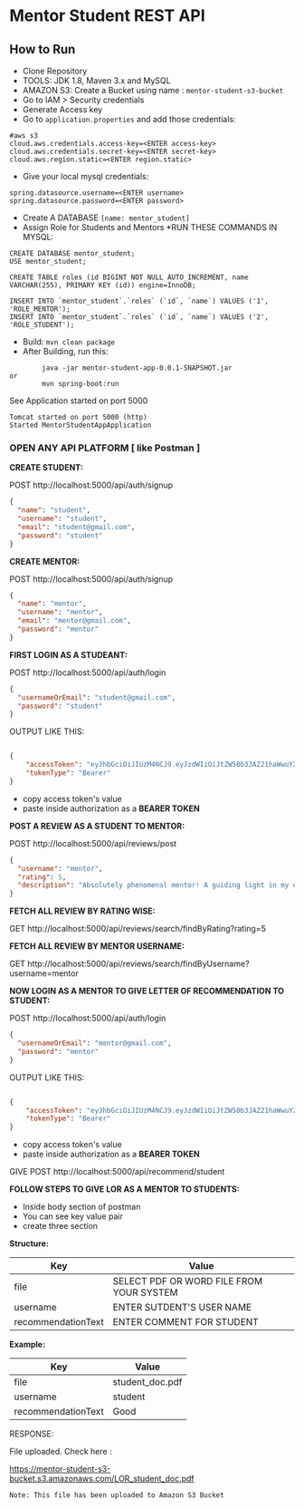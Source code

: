 # Mentor Student REST API


## How to Run

* Clone Repository
* TOOLS: JDK 1.8, Maven 3.x and MySQL
* AMAZON S3: Create a Bucket using name : ``mentor-student-s3-bucket``
* Go to IAM > Security credentials
* Generate Access key
* Go to ``application.properties`` and add those credentials:
```
#aws s3
cloud.aws.credentials.access-key=<ENTER access-key>
cloud.aws.credentials.secret-key=<ENTER secret-key>
cloud.aws.region.static=<ENTER region.static>
```

* Give your local mysql credentials:
```
spring.datasource.username=<ENTER username>
spring.datasource.password=<ENTER password>
```
* Create A DATABASE ```[name: mentor_student]```
* Assign Role for Students and Mentors
*RUN THESE COMMANDS IN MYSQL:
```roomsql
CREATE DATABASE mentor_student;
USE mentor_student;

CREATE TABLE roles (id BIGINT NOT NULL AUTO_INCREMENT, name VARCHAR(255), PRIMARY KEY (id)) engine=InnoDB;

INSERT INTO `mentor_student`.`roles` (`id`, `name`) VALUES ('1', 'ROLE_MENTOR');
INSERT INTO `mentor_student`.`roles` (`id`, `name`) VALUES ('2', 'ROLE_STUDENT');
```

* Build: ```mvn clean package```
* After Building, run this:

```
        java -jar mentor-student-app-0.0.1-SNAPSHOT.jar
or
        mvn spring-boot:run
```
See Application started on port 5000
```
Tomcat started on port 5000 (http) 
Started MentorStudentAppApplication
```


### OPEN ANY API PLATFORM [ like Postman ]


**CREATE STUDENT:**

POST http://localhost:5000/api/auth/signup

```json
{
  "name": "student",
  "username": "student",
  "email": "student@gmail.com",
  "password": "student"
}
```

**CREATE MENTOR:** 

POST http://localhost:5000/api/auth/signup

```json
{
  "name": "mentor",
  "username": "mentor",
  "email": "mentor@gmail.com",
  "password": "mentor"
}
```

**FIRST LOGIN AS A STUDEANT:**

POST http://localhost:5000/api/auth/login

```json
{
  "usernameOrEmail": "student@gmail.com",
  "password": "student"
}
```
OUTPUT LIKE THIS:

```json

{
    "accessToken": "eyJhbGciOiJIUzM4NCJ9.eyJzdWIiOiJtZW50b3JAZ21haWwuY29tIiwiaWF0IjoxNzAxNzgxODEyLCJleHAiOjE3MDIzODY2MTJ9.uRXN_-sFiuYDuBypihN6UF4g6kq4KFHC-pqX9Xu2dkzGeF11hcssslPg0A234CJ1",
    "tokenType": "Bearer"
}
```
* copy access token's value
* paste inside authorization as a **BEARER TOKEN**


**POST A REVIEW AS A STUDENT TO MENTOR:**

POST http://localhost:5000/api/reviews/post

```json
{
  "username": "mentor",
  "rating": 5,
  "description": "Absolutely phenomenal mentor! A guiding light in my educational journey. Their profound knowledge, unwavering support, and strategic insights propelled me to heights I never thought possible. Each session was a transformative experience, leaving me not just well-informed but truly inspired. The epitome of mentorship excellence!"
}
```

**FETCH ALL REVIEW BY RATING WISE:**

GET http://localhost:5000/api/reviews/search/findByRating?rating=5


**FETCH ALL REVIEW BY MENTOR USERNAME:**

GET http://localhost:5000/api/reviews/search/findByUsername?username=mentor





**NOW LOGIN AS A MENTOR TO GIVE LETTER OF RECOMMENDATION TO STUDENT:**

POST http://localhost:5000/api/auth/login

```json
{
  "usernameOrEmail": "mentor@gmail.com",
  "password": "mentor"
}
```
OUTPUT LIKE THIS:

```json

{
    "accessToken": "eyJhbGciOiJIUzM4NCJ9.eyJzdWIiOiJtZW50b3JAZ21haWwuY29tIiwiaWF0IjoxNzAxNzgxODEyLCJleHAiOjE3MDIzODY2MTJ9.uRXN_-sFiuYDuBypihN6UF4g6kq4KFHC-pqX9Xu2dkzGeF11hcssslPg0A234CJ1",
    "tokenType": "Bearer"
}
```
* copy access token's value
* paste inside authorization as a **BEARER TOKEN**

GIVE 
POST http://localhost:5000/api/recommend/student

**FOLLOW STEPS TO GIVE LOR AS A MENTOR TO STUDENTS:** 

* Inside body section of postman
* You can see key value pair
* create three section

**Structure:**

Key | Value                                    |
--- |------------------------------------------| 
file | SELECT PDF OR WORD FILE FROM YOUR SYSTEM | 
username | ENTER SUTDENT'S USER NAME                | 
recommendationText | ENTER COMMENT FOR STUDENT                |

**Example:**

Key | Value           |
--- |-----------------| 
file | student_doc.pdf | 
username | student         | 
recommendationText | Good            |

RESPONSE:

File uploaded. Check here :

https://mentor-student-s3-bucket.s3.amazonaws.com/LOR_student_doc.pdf


```Note: This file has been uploaded to Amazon S3 Bucket```